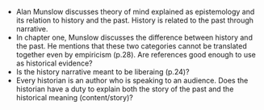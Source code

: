 - Alan Munslow discusses theory of mind explained as epistemology and its relation to history and the past. History is related to the past through narrative.
- In chapter one, Munslow discusses the difference between history and the past. He mentions that these two categories cannot be translated together even by empiricism (p.28). Are references good enough to use as historical evidence?
- Is the history narrative meant to be liberaing (p.24)?
- Every historian is an author who is speaking to an audience. Does the historian have a duty to explain both the story of the past and the historical meaning (content/story)?
